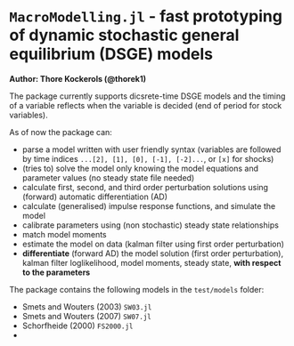# `MacroModelling.jl` - fast prototyping of dynamic stochastic general equilibrium (DSGE) models

**Author: Thore Kockerols (@thorek1)**

The package currently supports dicsrete-time DSGE models and the timing of a variable reflects when the variable is decided (end of period for stock variables).

As of now the package can:

- parse a model written with user friendly syntax (variables are followed by time indices `...[2], [1], [0], [-1], [-2]...`, or `[x]` for shocks)
- (tries to) solve the model only knowing the model equations and parameter values (no steady state file needed)
- calculate first, second, and third order perturbation solutions using (forward) automatic differentiation (AD)
- calculate (generalised) impulse response functions, and simulate the model
- calibrate parameters using (non stochastic) steady state relationships
- match model moments
- estimate the model on data (kalman filter using first order perturbation)
- **differentiate** (forward AD) the model solution (first order perturbation), kalman filter loglikelihood, model moments, steady state, **with respect to the parameters**

The package contains the following models in the `test/models` folder:

- Smets and Wouters (2003) `SW03.jl`
- Smets and Wouters (2007) `SW07.jl`
- Schorfheide (2000) `FS2000.jl`
- 